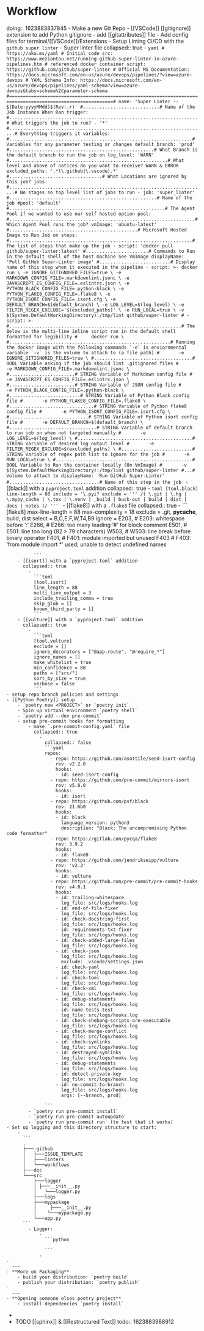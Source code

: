 # **Workflow**
doing:: 1623883837845
	- Make a new Git Repo
	- [[VSCode]] [[gitignore]] extension to add Python gitignore
	- add [[gitattributes]] file
	- Add config files for terminal/[[VSCode]]/Extensions
	- Setup Linting CI/CD with the `github super linter`
		- Super linter file
		  collapsed:: true
			-
			  ```yaml
			  # https://aka.ms/yaml
			  # Initial code src: https://www.meziantou.net/running-github-super-linter-in-azure-pipelines.htm
			  # referenced docker container script: https://github.com/github/super-linter
			  # Official MS Documentation: https://docs.microsoft.com/en-us/azure/devops/pipelines/?view=azure-devops
			  # YAML Schema Info: https://docs.microsoft.com/en-us/azure/devops/pipelines/yaml-schema?view=azure-devops&tabs=schema%2Cparameter-schema
			  #============================================================================================================#
			  name: 'Super Linter -- $(Date:yyyyMMdd)$(Rev:.r)' #............................# Name of the Job Instance When Ran
			  trigger: #.....................................................................# What triggers the job to run?
			  - '*' #........................................................................# Everything triggers it
			  variables: #...................................................................# Variables for any parameter testing or changes
			    default_branch: 'prod' #.....................................................# What Branch is the default branch to run the job on
			    log_level: 'WARN' #..........................................................# What level and above of notices do you want to receive? WARN & ERROR
			    excluded_paths: '.*(\.github|\.vscode).*' #..................................# What Locations are ignored by this job?
			  jobs: #........................................................................# No stages so top level list of jobs to run
			    - job: 'super_linter' #......................................................# Name of the job
			      #pool: 'default' #.........................................................# The Agent Pool if we wanted to use our self hosted option
			      pool: #....................................................................# Which Agent Pool runs the job?
			        vmImage: 'ubuntu-latest' #...............................................# Microsoft Hosted Image to Run Job on
			      steps: #...................................................................# The list of steps that make up the job
			      - script: 'docker pull github/super-linter:latest' #.......................# Commands to Run in the default shell of the host machine See VmImage
			        displayName: 'Pull GitHub Super-Linter image' #..........................# Display name of this step when it executed in the pipeline
			      - script: >-
			          docker run \
			            -e IGNORE_GITIGNORED_FILES=true \
			            -e MARKDOWN_CONFIG_FILE=.markdownlint.jsonc \
			            -e JAVASCRIPT_ES_CONFIG_FILE=.eslintrc.json \
			            -e PYTHON_BLACK_CONFIG_FILE=.python-black \
			            -e PYTHON_FLAKE8_CONFIG_FILE=.flake8 \
			            -e PYTHON_ISORT_CONFIG_FILE=.isort.cfg \
			            -e DEFAULT_BRANCH=$(default_branch) \
			            -e LOG_LEVEL=$(log_level) \
			            -e FILTER_REGEX_EXCLUDE='$(excluded_paths)' \
			            -e RUN_LOCAL=true \
			            -v $(System.DefaultWorkingDirectory):/tmp/lint github/super-linter
			  # - script: >- #...............................................................# The Below is the multi-line inline script ran in the default shell formatted for legibility
			  #     docker run \ #...........................................................# Running the docker image with the following commands `-e` is enviornmental variable `-v` is the volume to attach to (a file path)
			  #       -e IGNORE_GITIGNORED_FILES=true \ #....................................# BOOL Variable asking if the job should lint .gitignored files
			  #       -e MARKDOWN_CONFIG_FILE=.markdownlint.jsonc \ #........................# STRING Variable of Markdown config file
			  #       -e JAVASCRIPT_ES_CONFIG_FILE=.eslintrc.json \ #........................# STRING Variable of JSON config file
			  #       -e PYTHON_BLACK_CONFIG_FILE=.python-black \ #..........................# STRING Variable of Python Black config file
			  #       -e PYTHON_FLAKE8_CONFIG_FILE=.flake8 \ #...............................# STRING Variable of Python flake8 config file
			  #       -e PYTHON_ISORT_CONFIG_FILE=.isort.cfg \ #.............................# STRING Variable of Python isort config file
			  #       -e DEFAULT_BRANCH=$(default_branch) \ #................................# STRING Variable of default branch to run job on when not targeted manually
			  #       -e LOG_LEVEL=$(log_level) \ #..........................................# STRING Variable of desired log output level
			  #       -e FILTER_REGEX_EXCLUDE=$(excluded_paths) \ #..........................# STRING Variable of regex path list to ignore for the job
			  #       -e RUN_LOCAL=true \ #..................................................# BOOL Variable to Run the container locally (On VmImage)
			  #       -v $(System.DefaultWorkingDirectory):/tmp/lint github/super-linter #...# Volume to attach to
			        displayName: 'Run GitHub Super-Linter' #.................................# Name of this step in the job
			  ```
		- [[black]] with a `pyproject.toml` addition
		  collapsed:: true
			-
			  ```toml
			  [tool.black]
			  line-length = 88
			  include = '\.pyi?
			  exclude = '''
			  /(
			      \.git
			    | \.hg
			    | \.mypy_cache
			    | \.tox
			    | \.venv
			    | _build
			    | buck-out
			    | build
			    | dist
			    | docs
			    | notes
			  )/
			  '''
			  ```
		- [[flake8]] with a `.flake8` file
		  collapsed:: true
			-
			  ```
			  [flake8]
			  max-line-length = 88
			  max-complexity = 18
			  exclude =
			      .git,
			      __pycache__,
			      build,
			      dist
			  select = B,C,E,F,W,T4,B9
			  ignore =
			      E203, # E203: whitespace before ‘:’
			      E266, # E266: too many leading ‘#’ for block comment
			      E501, # E501: line too long (82 > 79 characters)
			      W503, # W503: line break before binary operator
			      F401, # F401: module imported but unused
			      F403  # F403: ‘from module import *’ used; unable to detect undefined names
			  
			  ```
		- [[isort]] with a `pyproject.toml` addition
		  collapsed:: true
			-
			  ```toml
			  [tool.isort]
			  line_length = 88
			  multi_line_output = 3
			  include_trailing_comma = true
			  skip_glob = []
			  known_third_party = []
			  ```
		- [[vulture]] with a `pyproject.toml` addition
		  collapsed:: true
			-
			  ```toml
			  [tool.vulture]
			  exclude = []
			  ignore_decorators = ["@app.route", "@require_*"]
			  ignore_names = []
			  make_whitelist = true
			  min_confidence = 80
			  paths = ["src/"]
			  sort_by_size = true
			  verbose = false
			  ```
	- setup repo branch policies and settings
	- [[Python Poetry]] setup
		- `poetry new <PROJECT>` or `poetry init`
		- Spin up virtual environment `poetry shell`
		- `poetry add --dev pre-commit`
		- setup pre-commit hooks for formatting
			- make `.pre-commit-config.yaml` file
			  collapsed:: true
				-
				  collapsed:: false
				  ```yaml
				  repos:
				    - repo: https://github.com/asottile/seed-isort-config
				      rev: v2.2.0
				      hooks:
				      - id: seed-isort-config
				    - repo: https://github.com/pre-commit/mirrors-isort
				      rev: v5.8.0
				      hooks:
				      - id: isort
				    - repo: https://github.com/psf/black
				      rev: 21.6b0
				      hooks:
				      - id: black
				        language_version: python3
				        description: "Black: The uncompromising Python code formatter"
				    - repo: https://gitlab.com/pycqa/flake8
				      rev: 3.9.2
				      hooks:
				      - id: flake8
				    - repo: https://github.com/jendrikseipp/vulture
				      rev: 'v2.3'
				      hooks:
				      - id: vulture
				    - repo: https://github.com/pre-commit/pre-commit-hooks
				      rev: v4.0.1
				      hooks:
				      - id: trailing-whitespace
				        log_file: src/logs/hooks.log
				      - id: end-of-file-fixer
				        log_file: src/logs/hooks.log
				      - id: check-docstring-first
				        log_file: src/logs/hooks.log
				      - id: requirements-txt-fixer
				        log_file: src/logs/hooks.log
				      - id: check-added-large-files
				        log_file: src/logs/hooks.log
				      - id: check-json
				        log_file: src/logs/hooks.log
				        exclude: .vscode/settings.json
				      - id: check-yaml
				        log_file: src/logs/hooks.log
				      - id: check-toml
				        log_file: src/logs/hooks.log
				      - id: check-xml
				        log_file: src/logs/hooks.log
				      - id: debug-statements
				        log_file: src/logs/hooks.log
				      - id: name-tests-test
				        log_file: src/logs/hooks.log
				      - id: check-shebang-scripts-are-executable
				        log_file: src/logs/hooks.log
				      - id: check-merge-conflict
				        log_file: src/logs/hooks.log
				      - id: check-symlinks
				        log_file: src/logs/hooks.log
				      - id: destroyed-symlinks
				        log_file: src/logs/hooks.log
				      - id: debug-statements
				        log_file: src/logs/hooks.log
				      - id: detect-private-key
				        log_file: src/logs/hooks.log
				      - id: no-commit-to-branch
				        log_file: src/logs/hooks.log
				        args: [--branch, prod]
				  
				  ```
			- `poetry run pre-commit install`
			- `poetry run pre-commit autoupdate`
			- `poetry run pre-commit run` (to test that it works)
	- Set up logging and this directory structure to start:
		-
		  ```
		  .
		  ├───.github
		  │   ├───ISSUE_TEMPLATE
		  │   ├───linters
		  │   └───workflows
		  ├───doc
		  └───src
		      ├───logger
		      │	├───__init__.py
		      │   └───logger.py
		      ├───logs
		      ├───mypackage
		      │ 	├───__init__.py
		      │    └───mypackage.py
		      └───app.py
		  ```
			- Logger:
				-
				  ```python
				  
				  ```
				-
	-
	  ---
	- **More on Packaging**
		- build your distribution: `poetry build`
		- publish your distribution: `poetry publish`
	-
	  ---
	- **Opening someone elses poetry project**
		- install dependencies `poetry install`
-
- TODO [[sphinx]] & [[Restructured Text]]
  todo:: 1623883988912